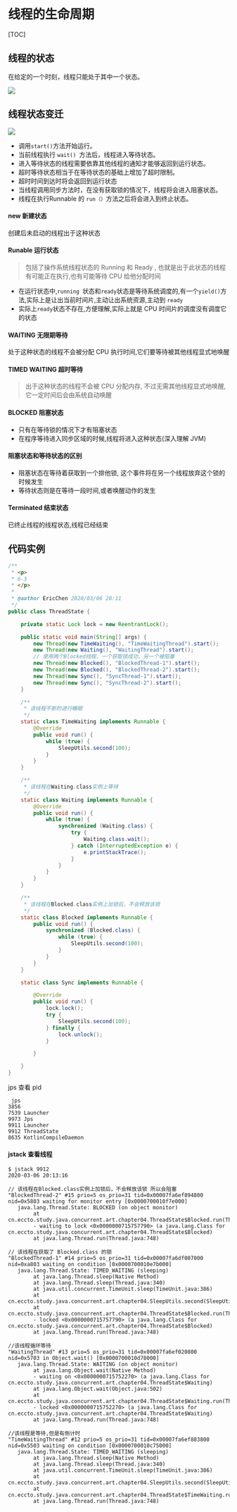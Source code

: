 #  线程的生命周期

[TOC]

## 线程的状态

在给定的一个时刻，线程只能处于其中一个状态。


![](../../../assets/06dbbdd56eec059f26ea8a40e00800a9.jpg)


## 线程状态变迁

![](../../../assets/233cb16d0dbf48f7d8592d50b8a4669b.jpg)




- 调用`start()`方法开始运行。
- 当前线程执行 `wait() `方法后，线程进入等待状态。
- 进入等待状态的线程需要依靠其他线程的通知才能够返回到运行状态。
- 超时等待状态相当于在等待状态的基础上增加了超时限制。
- 超时时间到达时将会返回到运行状态
- 当线程调用同步方法时，在没有获取锁的情况下，线程将会进入阻塞状态。
- 线程在执行Runnable 的 `run（）`方法之后将会进入到终止状态。

#### new 新建状态

创建后未启动的线程出于这种状态

#### Runable 运行状态

> 包括了操作系统线程状态的 Running 和 Ready , 也就是出于此状态的线程有可能正在执行,也有可能等待 CPU 给他分配时间


- 在运行状态中,`running `状态和`ready`状态是等待系统调度的,有一个`yield()`方法,实际上是让出当前时间片,主动让出系统资源,主动到 `ready`
- 实际上`ready`状态不存在,方便理解,实际上就是 CPU 时间片的调度没有调度它的状态

#### WAITING 无限期等待

处于这种状态的线程不会被分配 CPU 执行时间,它们要等待被其他线程显式地唤醒

#### TIMED WAITING 超时等待

> 出于这种状态的线程不会被 CPU 分配内存, 不过无需其他线程显式地唤醒,它一定时间后会由系统自动唤醒

#### BLOCKED 阻塞状态

- 只有在等待锁的情况下才有阻塞状态
- 在程序等待进入同步区域的时候,线程将进入这种状态(深入理解 JVM)

#### 阻塞状态和等待状态的区别

- 阻塞状态在等待着获取到一个排他锁, 这个事件将在另一个线程放弃这个锁的时候发生
- 等待状态则是在等待一段时间,或者唤醒动作的发生

#### Terminated 结束状态

已终止线程的线程状态,线程已经结束

## 代码实例

```java
/**	
 * <p>
 * 6-3
 * </p>
 *
 * @author EricChen 2020/03/06 20:11
 */
public class ThreadState {

    private static Lock lock = new ReentrantLock();

    public static void main(String[] args) {
        new Thread(new TimeWaiting(), "TimeWaitingThread").start();
        new Thread(new Waiting(), "WaitingThread").start();
        // 使用两个Blocked线程，一个获取锁成功，另一个被阻塞
        new Thread(new Blocked(), "BlockedThread-1").start();
        new Thread(new Blocked(), "BlockedThread-2").start();
        new Thread(new Sync(), "SyncThread-1").start();
        new Thread(new Sync(), "SyncThread-2").start();
    }

    /**
     * 该线程不断的进行睡眠
     */
    static class TimeWaiting implements Runnable {
        @Override
        public void run() {
            while (true) {
                SleepUtils.second(100);
            }
        }
    }

    /**
     * 该线程在Waiting.class实例上等待
     */
    static class Waiting implements Runnable {
        @Override
        public void run() {
            while (true) {
                synchronized (Waiting.class) {
                    try {
                        Waiting.class.wait();
                    } catch (InterruptedException e) {
                        e.printStackTrace();
                    }
                }
            }
        }
    }

    /**
     * 该线程在Blocked.class实例上加锁后，不会释放该锁
     */
    static class Blocked implements Runnable {
        public void run() {
            synchronized (Blocked.class) {
                while (true) {
                    SleepUtils.second(100);
                }
            }
        }
    }

    static class Sync implements Runnable {

        @Override
        public void run() {
            lock.lock();
            try {
                SleepUtils.second(100);
            } finally {
                lock.unlock();
            }

        }

    }
}
```

jps 查看 pid

```
 jps
3856 
7539 Launcher
9973 Jps
9911 Launcher
9912 ThreadState
8635 KotlinCompileDaemon
```

#### jstack 查看线程

```
$ jstack 9912
2020-03-06 20:13:16

// 该线程在Blocked.class实例上加锁后，不会释放该锁 所以会阻塞
"BlockedThread-2" #15 prio=5 os_prio=31 tid=0x00007fa6ef894800 nid=0x5803 waiting for monitor entry [0x0000700010f7e000]
   java.lang.Thread.State: BLOCKED (on object monitor)
        at cn.eccto.study.java.concurrent.art.chapter04.ThreadState$Blocked.run(ThreadState.java:64)
        - waiting to lock <0x0000000715757790> (a java.lang.Class for cn.eccto.study.java.concurrent.art.chapter04.ThreadState$Blocked)
        at java.lang.Thread.run(Thread.java:748)

// 该线程在获取了 Blocked.class 的锁
"BlockedThread-1" #14 prio=5 os_prio=31 tid=0x00007fa6df007000 nid=0xa803 waiting on condition [0x0000700010e7b000]
   java.lang.Thread.State: TIMED_WAITING (sleeping)
        at java.lang.Thread.sleep(Native Method)
        at java.lang.Thread.sleep(Thread.java:340)
        at java.util.concurrent.TimeUnit.sleep(TimeUnit.java:386)
        at cn.eccto.study.java.concurrent.art.chapter04.SleepUtils.second(SleepUtils.java:11)
        at cn.eccto.study.java.concurrent.art.chapter04.ThreadState$Blocked.run(ThreadState.java:64)
        - locked <0x0000000715757790> (a java.lang.Class for cn.eccto.study.java.concurrent.art.chapter04.ThreadState$Blocked)
        at java.lang.Thread.run(Thread.java:748)

//该线程循环等待
"WaitingThread" #13 prio=5 os_prio=31 tid=0x00007fa6ef020800 nid=0x5703 in Object.wait() [0x0000700010d78000]
   java.lang.Thread.State: WAITING (on object monitor)
        at java.lang.Object.wait(Native Method)
        - waiting on <0x0000000715752270> (a java.lang.Class for cn.eccto.study.java.concurrent.art.chapter04.ThreadState$Waiting)
        at java.lang.Object.wait(Object.java:502)
        at cn.eccto.study.java.concurrent.art.chapter04.ThreadState$Waiting.run(ThreadState.java:48)
        - locked <0x0000000715752270> (a java.lang.Class for cn.eccto.study.java.concurrent.art.chapter04.ThreadState$Waiting)
        at java.lang.Thread.run(Thread.java:748)

//该线程是等待,但是有倒计时
"TimeWaitingThread" #12 prio=5 os_prio=31 tid=0x00007fa6ef883800 nid=0x5503 waiting on condition [0x0000700010c75000]
   java.lang.Thread.State: TIMED_WAITING (sleeping)
        at java.lang.Thread.sleep(Native Method)
        at java.lang.Thread.sleep(Thread.java:340)
        at java.util.concurrent.TimeUnit.sleep(TimeUnit.java:386)
        at cn.eccto.study.java.concurrent.art.chapter04.SleepUtils.second(SleepUtils.java:11)
        at cn.eccto.study.java.concurrent.art.chapter04.ThreadState$TimeWaiting.run(ThreadState.java:34)
        at java.lang.Thread.run(Thread.java:748)



```

